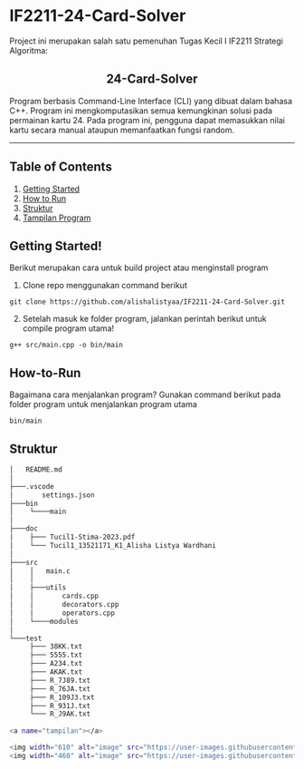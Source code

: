 # IF2211-24-Card-Solver
 Project ini merupakan salah satu pemenuhan Tugas Kecil I IF2211 Strategi Algoritma:
<h2 align="center">
  24-Card-Solver<br/>
</h2>

<p> Program berbasis Command-Line Interface (CLI) yang dibuat dalam bahasa C++. Program ini mengkomputasikan semua kemungkinan solusi pada permainan kartu 24. Pada program ini, pengguna dapat memasukkan nilai kartu secara manual ataupun memanfaatkan fungsi random. </p>
<hr>

## Table of Contents
1. [Getting Started](#getting-started)
2. [How to Run](#how-to-run)
3. [Struktur](#struktur)
4. [Tampilan Program](#tampilan)

<a name="getting started"></a>

## Getting Started!

Berikut merupakan cara untuk build project atau menginstall program

1. Clone repo menggunakan command berikut

```
git clone https://github.com/alishalistyaa/IF2211-24-Card-Solver.git
```

2. Setelah masuk ke folder program, jalankan perintah berikut untuk compile program utama!

```
g++ src/main.cpp -o bin/main
```

## How-to-Run

Bagaimana cara menjalankan program? Gunakan command berikut pada folder program untuk menjalankan program utama

```
bin/main
```

<a name="struktur"></a>

## Struktur
```bash
│   README.md
│
├───.vscode
│       settings.json
├───bin
│    └────main
│ 
├───doc
│    ├─── Tucil1-Stima-2023.pdf
│    └─── Tucil1_13521171_K1_Alisha Listya Wardhani
│ 
├───src
│    │   main.c
│    │
│    ├───utils
│    │       cards.cpp
│    │       decorators.cpp
│    │       operators.cpp
│    └────modules
│         
└───test
     ├─── 38KK.txt
     ├─── 5555.txt
     ├─── A234.txt
     ├─── AKAK.txt
     ├─── R_7J89.txt
     ├─── R_76JA.txt
     ├─── R_109J3.txt
     ├─── R_931J.txt
     └─── R_J9AK.txt
     
<a name="tampilan"></a>

<img width="610" alt="image" src="https://user-images.githubusercontent.com/73476678/214376664-a1aa4f9f-c45e-4683-a53a-660d6a31bd3e.png">
<img width="460" alt="image" src="https://user-images.githubusercontent.com/73476678/214376734-737aea51-00ce-43db-bd17-c3846f61fd7a.png">
